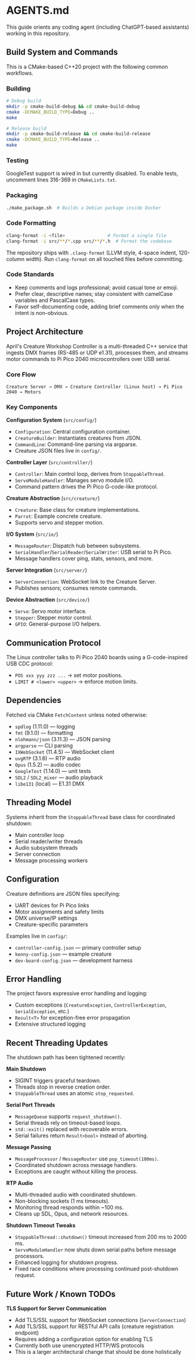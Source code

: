 # AGENTS.md

This guide orients any coding agent (including ChatGPT-based assistants) working in this repository.

## Build System and Commands

This is a CMake-based C++20 project with the following common workflows.

### Building
```bash
# Debug build
mkdir -p cmake-build-debug && cd cmake-build-debug
cmake -DCMAKE_BUILD_TYPE=Debug ..
make

# Release build
mkdir -p cmake-build-release && cd cmake-build-release
cmake -DCMAKE_BUILD_TYPE=Release ..
make
```

### Testing
GoogleTest support is wired in but currently disabled. To enable tests, uncomment lines 316-369 in `CMakeLists.txt`.

### Packaging
```bash
./make_package.sh  # Builds a Debian package inside Docker
```

### Code Formatting
```bash
clang-format -i <file>                # Format a single file
clang-format -i src/**/*.cpp src/**/*.h  # Format the codebase
```
The repository ships with `.clang-format` (LLVM style, 4-space indent, 120-column width). Run `clang-format` on all touched files before committing.

### Code Standards
- Keep comments and logs professional; avoid casual tone or emoji.
- Prefer clear, descriptive names; stay consistent with camelCase variables and PascalCase types.
- Favor self-documenting code, adding brief comments only when the intent is non-obvious.

## Project Architecture

April's Creature Workshop Controller is a multi-threaded C++ service that ingests DMX frames (RS-485 or UDP e1.31), processes them, and streams motor commands to Pi Pico 2040 microcontrollers over USB serial.

### Core Flow
```
Creature Server → DMX → Creature Controller (Linux host) → Pi Pico 2040 → Motors
```

### Key Components

**Configuration System** (`src/config/`)
- `Configuration`: Central configuration container.
- `CreatureBuilder`: Instantiates creatures from JSON.
- `CommandLine`: Command-line parsing via argparse.
- Creature JSON files live in `config/`.

**Controller Layer** (`src/controller/`)
- `Controller`: Main control loop, derives from `StoppableThread`.
- `ServoModuleHandler`: Manages servo module I/O.
- Command pattern drives the Pi Pico G-code-like protocol.

**Creature Abstraction** (`src/creature/`)
- `Creature`: Base class for creature implementations.
- `Parrot`: Example concrete creature.
- Supports servo and stepper motion.

**I/O System** (`src/io/`)
- `MessageRouter`: Dispatch hub between subsystems.
- `SerialHandler`/`SerialReader`/`SerialWriter`: USB serial to Pi Pico.
- Message handlers cover ping, stats, sensors, and more.

**Server Integration** (`src/server/`)
- `ServerConnection`: WebSocket link to the Creature Server.
- Publishes sensors; consumes remote commands.

**Device Abstraction** (`src/device/`)
- `Servo`: Servo motor interface.
- `Stepper`: Stepper motor control.
- `GPIO`: General-purpose I/O helpers.

## Communication Protocol

The Linux controller talks to Pi Pico 2040 boards using a G-code-inspired USB CDC protocol:
- `POS xxx yyy zzz ...` → set motor positions.
- `LIMIT # <lower> <upper>` → enforce motion limits.

## Dependencies

Fetched via CMake `FetchContent` unless noted otherwise:
- `spdlog` (1.11.0) — logging
- `fmt` (9.1.0) — formatting
- `nlohmann/json` (3.11.3) — JSON parsing
- `argparse` — CLI parsing
- `IXWebSocket` (11.4.5) — WebSocket client
- `uvgRTP` (3.1.6) — RTP audio
- `Opus` (1.5.2) — audio codec
- `GoogleTest` (1.14.0) — unit tests
- `SDL2` / `SDL2_mixer` — audio playback
- `libe131` (local) — E1.31 DMX

## Threading Model

Systems inherit from the `StoppableThread` base class for coordinated shutdown:
- Main controller loop
- Serial reader/writer threads
- Audio subsystem threads
- Server connection
- Message processing workers

## Configuration

Creature definitions are JSON files specifying:
- UART devices for Pi Pico links
- Motor assignments and safety limits
- DMX universe/IP settings
- Creature-specific parameters

Examples live in `config/`:
- `controller-config.json` — primary controller setup
- `kenny-config.json` — example creature
- `dev-board-config.json` — development harness

## Error Handling

The project favors expressive error handling and logging:
- Custom exceptions (`CreatureException`, `ControllerException`, `SerialException`, etc.)
- `Result<T>` for exception-free error propagation
- Extensive structured logging

## Recent Threading Updates

The shutdown path has been tightened recently:

**Main Shutdown**
- SIGINT triggers graceful teardown.
- Threads stop in reverse creation order.
- `StoppableThread` uses an atomic `stop_requested`.

**Serial Port Threads**
- `MessageQueue` supports `request_shutdown()`.
- Serial threads rely on timeout-based loops.
- `std::exit()` replaced with recoverable errors.
- Serial failures return `Result<bool>` instead of aborting.

**Message Passing**
- `MessageProcessor` / `MessageRouter` use `pop_timeout(100ms)`.
- Coordinated shutdown across message handlers.
- Exceptions are caught without killing the process.

**RTP Audio**
- Multi-threaded audio with coordinated shutdown.
- Non-blocking sockets (1 ms timeouts).
- Monitoring thread responds within ~100 ms.
- Cleans up SDL, Opus, and network resources.

**Shutdown Timeout Tweaks**
- `StoppableThread::shutdown()` timeout increased from 200 ms to 2000 ms.
- `ServoModuleHandler` now shuts down serial paths before message processors.
- Enhanced logging for shutdown progress.
- Fixed race conditions where processing continued post-shutdown request.

## Future Work / Known TODOs

**TLS Support for Server Communication**
- Add TLS/SSL support for WebSocket connections (`ServerConnection`)
- Add TLS/SSL support for RESTful API calls (creature registration endpoint)
- Requires adding a configuration option for enabling TLS
- Currently both use unencrypted HTTP/WS protocols
- This is a larger architectural change that should be done holistically

